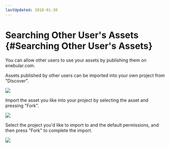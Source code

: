 ```yaml
---
lastUpdated: 2018-01-30
---
```


# Searching Other User's Assets {#Searching Other User's Assets}

You can allow other users to use your assets by publishing them on enebular.com.

Assets published by other users can be imported into your own project from "Discover".

![](https://i.gyazo.com/013383e2a426b9c2e68cbba90ef06b21.png)

Import the asset you like into your project by selecting the asset and pressing "Fork".

![](https://i.gyazo.com/8dc7a8ac13e4676a17ab8f518a3c84cb.png)

Select the project you'd like to import to and the default permissions, and then press "Fork" to complete the import.

![](https://i.gyazo.com/c2881d0f74f2f00836ef97cfb0f12bf2.png)
